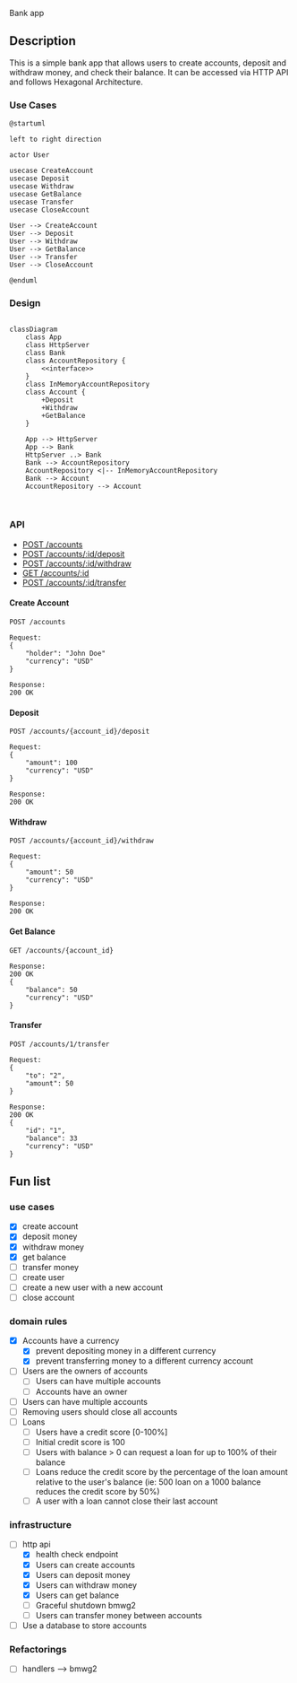Bank app

## Description
This is a simple bank app that allows users to create accounts, deposit and withdraw money, and check their balance.
It can be accessed via HTTP API and follows Hexagonal Architecture.



### Use Cases

```plantuml
@startuml

left to right direction

actor User

usecase CreateAccount
usecase Deposit
usecase Withdraw
usecase GetBalance
usecase Transfer
usecase CloseAccount

User --> CreateAccount
User --> Deposit
User --> Withdraw
User --> GetBalance
User --> Transfer
User --> CloseAccount

@enduml

```
### Design

```mermaid

classDiagram
    class App
    class HttpServer
    class Bank
    class AccountRepository {
        <<interface>>
    }
    class InMemoryAccountRepository
    class Account {
        +Deposit
        +Withdraw
        +GetBalance
    }
    
    App --> HttpServer
    App --> Bank
    HttpServer ..> Bank
    Bank --> AccountRepository
    AccountRepository <|-- InMemoryAccountRepository
    Bank --> Account
    AccountRepository --> Account
    


```

### API

- [POST /accounts](#create-account)
- [POST /accounts/:id/deposit](#deposit)
- [POST /accounts/:id/withdraw](#withdraw)
- [GET /accounts/:id](#get-balance)
- [POST /accounts/:id/transfer](#transfer)

#### Create Account
```
POST /accounts

Request: 
{
    "holder": "John Doe"
    "currency": "USD"
}

Response:
200 OK
```

#### Deposit
```
POST /accounts/{account_id}/deposit

Request:
{
    "amount": 100
    "currency": "USD"
}

Response:
200 OK
```

#### Withdraw
```
POST /accounts/{account_id}/withdraw

Request:
{
    "amount": 50
    "currency": "USD"
}

Response:
200 OK
```

#### Get Balance
```
GET /accounts/{account_id}

Response:
200 OK
{
    "balance": 50
    "currency": "USD"
}
```

#### Transfer
```
POST /accounts/1/transfer

Request:
{
    "to": "2",
    "amount": 50
}

Response:
200 OK
{
    "id": "1",
    "balance": 33
    "currency": "USD"
}
```



## Fun list

### use cases
- [x] create account
- [x] deposit money
- [x] withdraw money
- [x] get balance
- [ ] transfer money
- [ ] create user
- [ ] create a new user with a new account
- [ ] close account

### domain rules
- [x] Accounts have a currency
  - [x] prevent depositing money in a different currency
  - [x] prevent transferring money to a different currency account
- [ ] Users are the owners of accounts
  - [ ] Users can have multiple accounts
  - [ ] Accounts have an owner
- [ ] Users can have multiple accounts
- [ ] Removing users should close all accounts
- [ ] Loans
  - [ ] Users have a credit score [0-100%]
  - [ ] Initial credit score is 100
  - [ ] Users with balance > 0 can request a loan for up to 100% of their balance
  - [ ] Loans reduce the credit score by the percentage of the loan amount relative to the user's balance
    (ie: 500 loan on a 1000 balance reduces the credit score by 50%)
  - [ ] A user with a loan cannot close their last account

### infrastructure
- [ ] http api
  - [x] health check endpoint
  - [x] Users can create accounts
  - [x] Users can deposit money
  - [x] Users can withdraw money
  - [x] Users can get balance
  - [ ] Graceful shutdown bmwg2
  - [ ] Users can transfer money between accounts
- [ ] Use a database to store accounts

### Refactorings
- [ ] handlers --> bmwg2